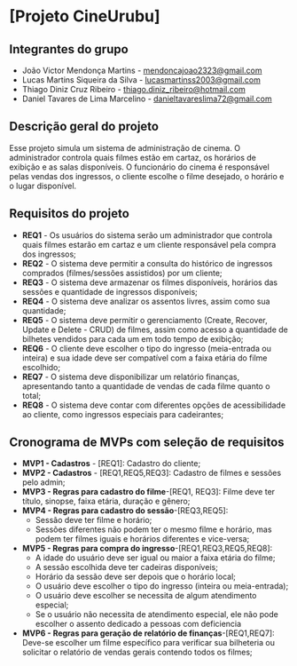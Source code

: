 # [Projeto CineUrubu]

## Integrantes do grupo 
 * João Victor Mendonça Martins - mendoncajoao2323@gmail.com
 * Lucas Martins Siqueira da Silva - lucasmartinss2003@gmail.com
 * Thiago Diniz Cruz Ribeiro - thiago.diniz_ribeiro@hotmail.com
 * Daniel Tavares de Lima Marcelino - danieltavareslima72@gmail.com

## Descrição geral do projeto 
Esse projeto simula um sistema de administração de cinema. O administrador controla quais filmes estão em cartaz, os horários de exibição e as salas disponíveis. O funcionário do cinema é responsável pelas vendas dos ingressos, o cliente escolhe o filme desejado, o horário e o lugar disponível.

## Requisitos do projeto
 * **REQ1** - Os usuários do sistema serão um administrador que controla quais filmes estarão em cartaz e um cliente responsável pela compra dos ingressos;
 * **REQ2** - O sistema deve permitir a consulta do histórico de ingressos comprados (filmes/sessões assistidos) por um cliente;
 * **REQ3** - O sistema deve armazenar os filmes disponíveis, horários das sessões e quantidade de ingressos disponíveis;
 * **REQ4** - O sistema deve analizar os assentos livres, assim como sua quantidade;
 * **REQ5** - O sistema deve permitir o gerenciamento (Create, Recover, Update e Delete - CRUD) de filmes, assim como acesso a quantidade de bilhetes vendidos para cada um em todo tempo de exibição;
* **REQ6** - O cliente deve escolher o tipo do ingresso (meia-entrada ou inteira) e sua idade deve ser compatível com a faixa etária do filme escolhido;
* **REQ7** - O sistema deve disponibilizar um relatório finanças, apresentando tanto a quantidade de vendas de cada filme quanto o total;
* **REQ8** - O sistema deve contar com diferentes opções de acessibilidade ao cliente, como ingressos especiais para cadeirantes;

## Cronograma de MVPs com seleção de requisitos
* **MVP1 - Cadastros** - [REQ1]: Cadastro do cliente;
* **MVP2 - Cadastros** - [REQ1,REQ5,REQ3]: Cadastro de filmes e sessões pelo admin;
* **MVP3 - Regras para cadastro do filme**-[REQ1, REQ3]: Filme deve ter título, sinopse, faixa etária, duração e gênero;
* **MVP4 - Regras para cadastro do sessão**-[REQ3,REQ5]:
  * Sessão deve ter filme e horário;
  * Sessões diferentes não podem ter o mesmo filme e horário, mas podem ter filmes iguais e horários diferentes e vice-versa;
* **MVP5 - Regras para compra do ingresso**-[REQ1,REQ3,REQ5,REQ8]:
  *  A idade do usuário deve ser igual ou maior a faixa etária do filme;
  *  A sessão escolhida deve ter cadeiras disponíveis;
  *  Horário da sessão deve ser depois que o horário local;
  *  O usuário deve escolher o tipo do ingresso (inteira ou meia-entrada);
  *  O usuário deve escolher se necessita de algum atendimento especial;
  *  Se o usuário não necessita de atendimento especial, ele não pode escolher o assento dedicado a pessoas com deficiencia
 * **MVP6 - Regras para geração de relatório de finanças**-[REQ1,REQ7]: Deve-se escolher um filme específico para verificar sua bilheteria ou solicitar o relatório de vendas gerais contendo todos os filmes;
